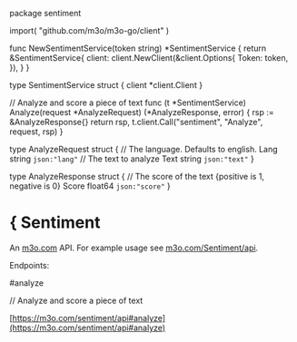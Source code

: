 package sentiment

import(
	"github.com/m3o/m3o-go/client"
)

func NewSentimentService(token string) *SentimentService {
	return &SentimentService{
		client: client.NewClient(&client.Options{
			Token: token,
		}),
	}
}

type SentimentService struct {
	client *client.Client
}


// Analyze and score a piece of text
func (t *SentimentService) Analyze(request *AnalyzeRequest) (*AnalyzeResponse, error) {
	rsp := &AnalyzeResponse{}
	return rsp, t.client.Call("sentiment", "Analyze", request, rsp)
}




type AnalyzeRequest struct {
  // The language. Defaults to english.
  Lang string `json:"lang"`
  // The text to analyze
  Text string `json:"text"`
}

type AnalyzeResponse struct {
  // The score of the text {positive is 1, negative is 0}
  Score float64 `json:"score"`
}

# { Sentiment

An [m3o.com](https://m3o.com) API. For example usage see [m3o.com/Sentiment/api](https://m3o.com/Sentiment/api).

Endpoints:

#analyze

// Analyze and score a piece of text


[https://m3o.com/sentiment/api#analyze](https://m3o.com/sentiment/api#analyze)
